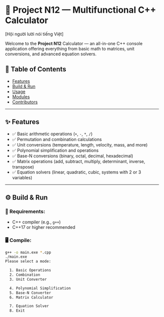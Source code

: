 # 🧮 Project N12 — Multifunctional C++ Calculator
[Hội người lười nói tiếng Việt]

Welcome to the **Project N12** Calculator — an all-in-one C++ console application offering everything from basic math to matrices, unit conversions, and advanced equation solvers.

## 📜 Table of Contents

- [Features](#features)
- [Build & Run](#build--run)
- [Usage](#usage)
- [Modules](#modules)
- [Contributors](#contributors)

---

## ✨ Features

- ✅ Basic arithmetic operations (`+`, `-`, `*`, `/`)
- ✅ Permutation and combination calculations
- ✅ Unit conversions (temperature, length, velocity, mass, and more)
- ✅ Polynomial simplification and operations
- ✅ Base-N conversions (binary, octal, decimal, hexadecimal)
- ✅ Matrix operations (add, subtract, multiply, determinant, inverse, transpose)
- ✅ Equation solvers (linear, quadratic, cubic, systems with 2 or 3 variables)

---

## ⚙️ Build & Run

### 🔧 Requirements:
- C++ compiler (e.g., `g++`)
- C++17 or higher recommended

### 🖥️ Compile:
```bash
g++ -o main.exe *.cpp
./main.exe
Please select a mode:

  1. Basic Operations
  2. Combination
  3. Unit Converter

  4. Polynomial Simplification
  5. Base-N Converter
  6. Matrix Calculator

  7. Equation Solver
  8. Exit
